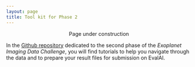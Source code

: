 ```yaml
---
layout: page
title: Tool kit for Phase 2
---
```


<center>Page under construction </center>


In the [Github repository](https://github.com/exoplanet-imaging-challenge/phase2/tree/main) dedicated to the second phase of the <em>Exoplanet Imaging Data Challenge</em>, you will find tutorials to help you navigate through the data and to prepare your result files for submission on EvalAI.
